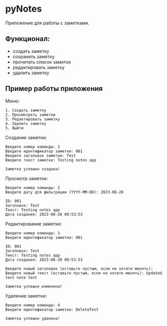 # pyNotes

Приложение для работы с заметками. 

## Функционал: 
- создать заметку
- сохранить заметку
- прочитать список заметок
- редактировать заметку
- удалить заметку

## Пример работы приложения
Меню:
```
1. Создать заметку
2. Просмотреть заметки
3. Редактировать заметку
4. Удалить заметку
5. Выйти
```
Создание заметки:
```
Введите номер команды: 1
Введите идентификатор заметки: 001
Введите заголовок заметки: Test
Введите текст заметки: Testing notes app
```
```
Заметка успешно создана!
```
Просмотр заметки:
```
Введите номер команды: 2
Введите дату для фильтрации (YYYY-MM-DD): 2023-08-20
```
```
ID: 001
Заголовок: Test
Текст: Testing notes app
Дата создания: 2023-08-20 09:53:53
```
Редактирование заметки:
```
Введите номер команды: 3
Введите идентификатор заметки: 001
```
```
ID: 001
Заголовок: Test
Текст: Testing notes app
Дата создания: 2023-08-20 09:53:53
```
```
Введите новый заголовок (оставьте пустым, если не хотите менять):    
Введите новый текст (оставьте пустым, если не хотите менять): Updated test note text
```
```
Заметка успешно изменена!
```
Удаление заметки:
```
Введите номер команды: 4
Введите идентификатор заметки: DeleteTest
```
```
Заметка успешно удалена!
```



